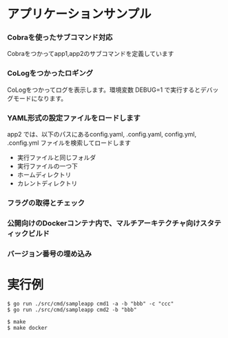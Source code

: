 # アプリケーションサンプル

### Cobraを使ったサブコマンド対応

Cobraをつかってapp1,app2のサブコマンドを定義しています

### CoLogをつかったロギング

CoLogをつかってログを表示します。環境変数 DEBUG=1 で実行するとデバッグモードになります。

### YAML形式の設定ファイルをロードします

app2 では、以下のパスにあるconfig.yaml, .config.yaml, config.yml, .config.yml ファイルを検索してロードします

* 実行ファイルと同じフォルダ
* 実行ファイルの一つ下
* ホームディレクトリ
* カレントディレクトリ

### フラグの取得とチェック

### 公開向けのDockerコンテナ内で、マルチアーキテクチャ向けスタティックビルド

### バージョン番号の埋め込み

# 実行例

	$ go run ./src/cmd/sampleapp cmd1 -a -b "bbb" -c "ccc"
	$ go run ./src/cmd/sampleapp cmd2 -b "bbb"

	$ make
	$ make docker
	
